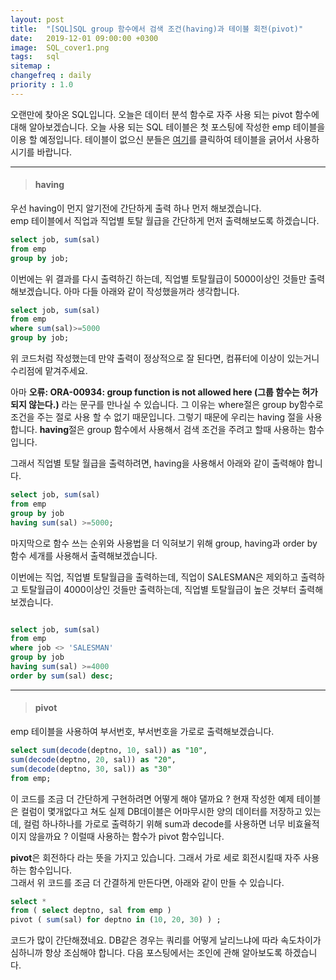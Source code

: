 ```yaml
---
layout: post
title:  "[SQL]SQL group 함수에서 검색 조건(having)과 테이블 회전(pivot)"
date:   2019-12-01 09:00:00 +0300
image:  SQL_cover1.png
tags:   sql
sitemap :
changefreq : daily
priority : 1.0
---
```


오랜만에 찾아온 SQL입니다. 오늘은 데이터 분석 함수로 자주 사용 되는 pivot 함수에 대해 알아보겠습니다.
오늘 사용 되는 SQL 테이블은 첫 포스팅에 작성한 emp 테이블을 이용 할 예정입니다. 테이블이 없으신 분들은 [여기](https://kejdev.github.io/SQL-Grammar-1)를 클릭하여 테이블을 긁어서 사용하시기를 바랍니다.

-------

> #### having  

우선 having이 먼지 알기전에 간단하게 출력 하나 먼저 해보겠습니다.  
emp 테이블에서 직업과 직업별 토탈 월급을 간단하게 먼저 출력해보도록 하겠습니다.  

```sql
select job, sum(sal)
from emp
group by job;
```

이번에는 위 결과를 다시 출력하긴 하는데, 직업별 토탈월급이 5000이상인 것들만 출력 해보겠습니다. 아마 다들 아래와 같이 작성했을꺼라 생각합니다.  

```sql
select job, sum(sal)
from emp
where sum(sal)>=5000
group by job;
```

위 코드처럼 작성했는데 만약 출력이 정상적으로 잘 된다면, 컴퓨터에 이상이 있는거니 수리점에 맡겨주세요.  

아마 **오류: ORA-00934: group function is not allowed here (그룹 함수는 허가되지 않는다.)** 라는 문구를 만나실 수 있습니다. 
그 이유는 where절은 group by함수로 조건을 주는 절로 사용 할 수 없기 때문입니다. 그렇기 때문에 우리는 having 절을 사용합니다. **having**절은 group 함수에서 사용해서 검색 조건을 주려고 할때 사용하는 함수입니다.

그래서 직업별 토탈 월급을 출력하려면, having을 사용해서 아래와 같이 출력해야 합니다.

```sql
select job, sum(sal)
from emp
group by job
having sum(sal) >=5000;
```

마지막으로 함수 쓰는 순위와 사용법을 더 익혀보기 위해 group, having과 order by 함수 세개를 사용해서 출력해보겠습니다.  

이번에는 직업, 직업별 토탈월급을 출력하는데, 직업이 SALESMAN은 제외하고 출력하고 토탈월급이 4000이상인 것들만 출력하는데, 직업별 토탈월급이 높은 것부터 출력해보겠습니다.


```sql

select job, sum(sal)
from emp
where job <> 'SALESMAN'
group by job
having sum(sal) >=4000
order by sum(sal) desc;
```

-------

> #### pivot  

emp 테이블을 사용하여 부서번호, 부서번호을 가로로  출력해보겠습니다.


```sql
select sum(decode(deptno, 10, sal)) as "10",
sum(decode(deptno, 20, sal)) as "20",
sum(decode(deptno, 30, sal)) as "30"
from emp;
```

이 코드를 조금 더 간단하게 구현하려면 어떻게 해야 댈까요 ? 현재 작성한 예제 테이블은 컬럼이 몇개없다고 쳐도 실제 DB데이블은 어마무시한 양의 데이터를 저장하고 있는데, 컬럼 하나하나를 가로로 출력하기 위해  sum과 decode를 사용하면 너무 비효율적이지 않을까요 ? 이럴때 사용하는 함수가 pivot 함수입니다.

**pivot**은 회전하다 라는 뜻을 가지고 있습니다. 그래서 가로 세로 회전시킬때 자주 사용하는 함수입니다.  
그래서 위 코드를 조금 더 간결하게 만든다면, 아래와 같이 만들 수 있습니다. 

```sql
select *
from ( select deptno, sal from emp ) 
pivot ( sum(sal) for deptno in (10, 20, 30) ) ;
```

코드가 많이 간단해졌네요. DB같은 경우는 쿼리를 어떻게 날리느냐에 따라 속도차이가 심하니까 항상 조심해야 합니다. 다음 포스팅에서는 조인에 관해 알아보도록 하겠습니다.
